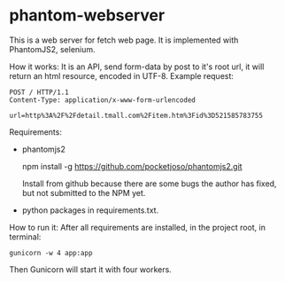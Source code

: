 # phantom-webserver

This is a web server for fetch web page. It is implemented with PhantomJS2, 
selenium.

How it works:
It is an API, send form-data by post to it's root url, it will return an html 
resource, encoded in UTF-8.
Example request:

    POST / HTTP/1.1
    Content-Type: application/x-www-form-urlencoded
    
    url=http%3A%2F%2Fdetail.tmall.com%2Fitem.htm%3Fid%3D521585783755
    
Requirements:
* phantomjs2

    npm install -g https://github.com/pocketjoso/phantomjs2.git
    
  Install from github because there are some bugs the author has fixed, but not 
  submitted to the NPM yet.
  
* python packages in requirements.txt.
  
How to run it:
After all requirements are installed, in the project root, in terminal:

    gunicorn -w 4 app:app

Then Gunicorn will start it with four workers.
